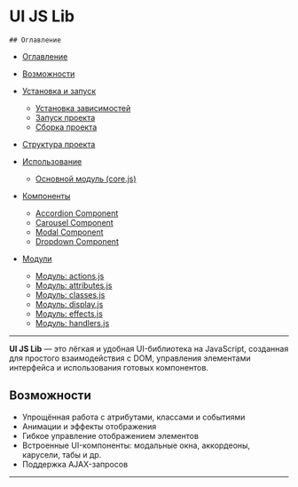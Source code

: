 # UI JS Lib

    ## Оглавление

-   [Оглавление](#📑-оглавление)

-   [Возможности](#возможности)

-   [Установка и запуск](#установка-и-запуск)

    -   [Установка зависимостей](#установка-зависимостей)
    -   [Запуск проекта](#запуск-проекта)
    -   [Сборка проекта](#сборка-проекта)

-   [Структура проекта](#структура-проекта)

-   [Использование](#использование)

    -   [Основной модуль (core.js)](#основной-модуль-corejs)

-   [Компоненты](#компоненты)

    -   [Accordion Component](#accordion-component)
    -   [Carousel Component](#carousel-component)
    -   [Modal Component](#modal-component)
    -   [Dropdown Component](#dropdown-component)

-   [Модули](#модули)

    -   [Модуль: actions.js](#модуль-actionsjs)
    -   [Модуль: attributes.js](#модуль-attributesjs)
    -   [Модуль: classes.js](#модуль-classesjs)
    -   [Модуль: display.js](#модуль-displayjs)
    -   [Модуль: effects.js](#модуль-effectsjs)
    -   [Модуль: handlers.js](#модуль-handlersjs)

---

**UI JS Lib** — это лёгкая и удобная UI-библиотека на JavaScript, созданная для простого взаимодействия с DOM, управления элементами интерфейса и использования готовых компонентов.

## Возможности

-   Упрощённая работа с атрибутами, классами и событиями
-   Анимации и эффекты отображения
-   Гибкое управление отображением элементов
-   Встроенные UI-компоненты: модальные окна, аккордеоны, карусели, табы и др.
-   Поддержка AJAX-запросов

---

